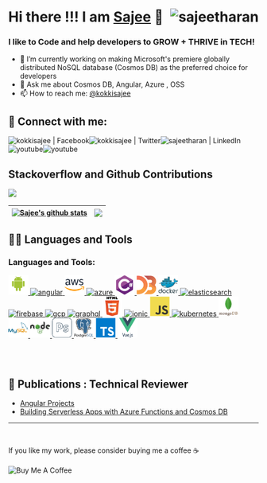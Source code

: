 # Hi there !!! I am [Sajee][website] 👋 <img align="right" src="https://komarev.com/ghpvc/?username=sajeetharan" alt="sajeetharan" />

### I like to Code and help developers to GROW + THRIVE in TECH!

- 🔭 I’m currently working on making Microsoft's premiere globally distributed NoSQL database (Cosmos DB) as the preferred choice for developers
- 💬 Ask me about Cosmos DB, Angular, Azure , OSS
- 📫 How to reach me: [@kokkisajee][twitter]

## 🤝 Connect with me:

[<img align="left" alt="kokkisajee | Facebook" src="https://img.shields.io/badge/Facebook-1877F2?style=for-the-badge&logo=facebook&logoColor=white" />][facebook]
[<img align="left" alt="kokkisajee | Twitter" src="https://img.shields.io/badge/Twitter-1DA1F2?style=for-the-badge&logo=twitter&logoColor=white" />][twitter]
[<img align="left" alt="sajeetharan | LinkedIn" src="https://img.shields.io/badge/LinkedIn-0077B5?style=for-the-badge&logo=linkedin&logoColor=white" />][linkedin]
[<img align="left" alt="youtube" src="https://img.shields.io/badge/Stackoverflow-FF0000?style=for-the-badge&logo=stackoverflow&logoColor=white" />][Stackoverflow]
[<img align="left" alt="youtube" src="https://img.shields.io/badge/YouTube-FF0000?style=for-the-badge&logo=youtube&logoColor=white" />][Youtube]

<br />
<br />

## Stackoverflow and Github Contributions

<img src="https://github-readme-stackoverflow.vercel.app/?userID=1749403&theme=dark" />

| <a href="https://github.com/Sajeetharan/Sajeetharan"><img align="center" src="https://github-readme-stats.vercel.app/api?username=sajeetharan&show_icons=true&include_all_commits=true&theme=buefy&hide_border=true" alt="Sajee's github stats" /></a> | <a href="https://github.com/Sajeetharan/Sajeetharan"><img align="center" src="https://github-readme-stats.vercel.app/api/top-langs/?username=Sajeetharan&layout=compact&theme=buefy&hide_border=true" /></a> |
| ------------- | ------------- |



## 👨‍💻 Languages and Tools

<h3 align="left">Languages and Tools:</h3>
<p align="left"> <a href="https://developer.android.com" target="_blank" rel="noreferrer"> <img src="https://raw.githubusercontent.com/devicons/devicon/master/icons/android/android-original-wordmark.svg" alt="android" width="40" height="40"/> </a> <a href="https://angular.io" target="_blank" rel="noreferrer"> <img src="https://angular.io/assets/images/logos/angular/angular.svg" alt="angular" width="40" height="40"/> </a> <a href="https://aws.amazon.com" target="_blank" rel="noreferrer"> <img src="https://raw.githubusercontent.com/devicons/devicon/master/icons/amazonwebservices/amazonwebservices-original-wordmark.svg" alt="aws" width="40" height="40"/> </a> <a href="https://azure.microsoft.com/en-in/" target="_blank" rel="noreferrer"> <img src="https://www.vectorlogo.zone/logos/microsoft_azure/microsoft_azure-icon.svg" alt="azure" width="40" height="40"/> </a> <a href="https://www.w3schools.com/cs/" target="_blank" rel="noreferrer"> <img src="https://raw.githubusercontent.com/devicons/devicon/master/icons/csharp/csharp-original.svg" alt="csharp" width="40" height="40"/> </a> <a href="https://d3js.org/" target="_blank" rel="noreferrer"> <img src="https://raw.githubusercontent.com/devicons/devicon/master/icons/d3js/d3js-original.svg" alt="d3js" width="40" height="40"/> </a> <a href="https://www.docker.com/" target="_blank" rel="noreferrer"> <img src="https://raw.githubusercontent.com/devicons/devicon/master/icons/docker/docker-original-wordmark.svg" alt="docker" width="40" height="40"/> </a> <a href="https://www.elastic.co" target="_blank" rel="noreferrer"> <img src="https://www.vectorlogo.zone/logos/elastic/elastic-icon.svg" alt="elasticsearch" width="40" height="40"/> </a> <a href="https://firebase.google.com/" target="_blank" rel="noreferrer"> <img src="https://www.vectorlogo.zone/logos/firebase/firebase-icon.svg" alt="firebase" width="40" height="40"/> </a> <a href="https://cloud.google.com" target="_blank" rel="noreferrer"> <img src="https://www.vectorlogo.zone/logos/google_cloud/google_cloud-icon.svg" alt="gcp" width="40" height="40"/> </a> <a href="https://graphql.org" target="_blank" rel="noreferrer"> <img src="https://www.vectorlogo.zone/logos/graphql/graphql-icon.svg" alt="graphql" width="40" height="40"/> </a> <a href="https://www.w3.org/html/" target="_blank" rel="noreferrer"> <img src="https://raw.githubusercontent.com/devicons/devicon/master/icons/html5/html5-original-wordmark.svg" alt="html5" width="40" height="40"/> </a> <a href="https://ionicframework.com" target="_blank" rel="noreferrer"> <img src="https://upload.wikimedia.org/wikipedia/commons/d/d1/Ionic_Logo.svg" alt="ionic" width="40" height="40"/> </a> <a href="https://developer.mozilla.org/en-US/docs/Web/JavaScript" target="_blank" rel="noreferrer"> <img src="https://raw.githubusercontent.com/devicons/devicon/master/icons/javascript/javascript-original.svg" alt="javascript" width="40" height="40"/> </a> <a href="https://kubernetes.io" target="_blank" rel="noreferrer"> <img src="https://www.vectorlogo.zone/logos/kubernetes/kubernetes-icon.svg" alt="kubernetes" width="40" height="40"/> </a> <a href="https://www.mongodb.com/" target="_blank" rel="noreferrer"> <img src="https://raw.githubusercontent.com/devicons/devicon/master/icons/mongodb/mongodb-original-wordmark.svg" alt="mongodb" width="40" height="40"/> </a> <a href="https://www.mysql.com/" target="_blank" rel="noreferrer"> <img src="https://raw.githubusercontent.com/devicons/devicon/master/icons/mysql/mysql-original-wordmark.svg" alt="mysql" width="40" height="40"/> </a> <a href="https://nodejs.org" target="_blank" rel="noreferrer"> <img src="https://raw.githubusercontent.com/devicons/devicon/master/icons/nodejs/nodejs-original-wordmark.svg" alt="nodejs" width="40" height="40"/> </a> <a href="https://www.photoshop.com/en" target="_blank" rel="noreferrer"> <img src="https://raw.githubusercontent.com/devicons/devicon/master/icons/photoshop/photoshop-line.svg" alt="photoshop" width="40" height="40"/> </a> <a href="https://www.postgresql.org" target="_blank" rel="noreferrer"> <img src="https://raw.githubusercontent.com/devicons/devicon/master/icons/postgresql/postgresql-original-wordmark.svg" alt="postgresql" width="40" height="40"/> </a> <a href="https://www.typescriptlang.org/" target="_blank" rel="noreferrer"> <img src="https://raw.githubusercontent.com/devicons/devicon/master/icons/typescript/typescript-original.svg" alt="typescript" width="40" height="40"/> </a> <a href="https://vuejs.org/" target="_blank" rel="noreferrer"> <img src="https://raw.githubusercontent.com/devicons/devicon/master/icons/vuejs/vuejs-original-wordmark.svg" alt="vuejs" width="40" height="40"/> </a> </p>

<br />
<br />

## 📕 Publications : Technical Reviewer

- [Angular Projects](https://www.amazon.com/gp/product/1838559353/ref=as_li_tl?ie=UTF8&camp=1789&creative=9325&creativeASIN=1838559353&linkCode=as2&tag=angularprojec-20&linkId=872dd8781afb388a8f6e36151db21d40)
- [Building Serverless Apps with Azure Functions and Cosmos DB](https://www.amazon.com/dp/9389328381/ref=sr_1_1?dchild=1&keywords=Building+Serverless+apps+with+Azure+Functions+and+Cosmos+DB+bpb)
---

<br />

If you like my work, please consider buying me a coffee :coffee:
<br />
<br />
[<img align="left" alt="Buy Me A Coffee" height="40" width="160" src="https://img.shields.io/badge/Buy_Me_A_Coffee-FFDD00?style=for-the-badge&logo=buy-me-a-coffee&logoColor=black" />][buy me a coffee]


[website]: https://www.sajeetharan.dev/
[facebook]: https://www.facebook.com/kokkisajee
[twitter]: https://twitter.com/kokkisajee
[linkedin]: https://www.linkedin.com/in/sajeetharan
[youtube]:https://www.youtube.com/c/Sajeetharan
[stackoverflow]:https://stackoverflow.com/users/1749403/sajeetharan
[buy me a coffee]: https://www.buymeacoffee.com/sajeetharan
